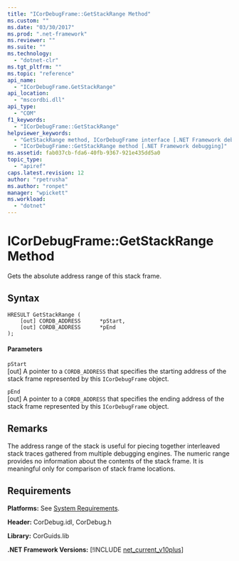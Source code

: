 ```yaml
---
title: "ICorDebugFrame::GetStackRange Method"
ms.custom: ""
ms.date: "03/30/2017"
ms.prod: ".net-framework"
ms.reviewer: ""
ms.suite: ""
ms.technology: 
  - "dotnet-clr"
ms.tgt_pltfrm: ""
ms.topic: "reference"
api_name: 
  - "ICorDebugFrame.GetStackRange"
api_location: 
  - "mscordbi.dll"
api_type: 
  - "COM"
f1_keywords: 
  - "ICorDebugFrame::GetStackRange"
helpviewer_keywords: 
  - "GetStackRange method, ICorDebugFrame interface [.NET Framework debugging]"
  - "ICorDebugFrame::GetStackRange method [.NET Framework debugging]"
ms.assetid: fab037cb-fda6-40fb-9367-921e435dd5a0
topic_type: 
  - "apiref"
caps.latest.revision: 12
author: "rpetrusha"
ms.author: "ronpet"
manager: "wpickett"
ms.workload: 
  - "dotnet"
---
```

# ICorDebugFrame::GetStackRange Method
Gets the absolute address range of this stack frame.  
  
## Syntax  
  
```  
HRESULT GetStackRange (  
    [out] CORDB_ADDRESS      *pStart,   
    [out] CORDB_ADDRESS      *pEnd  
);  
```  
  
#### Parameters  
 `pStart`  
 [out] A pointer to a `CORDB_ADDRESS` that specifies the starting address of the stack frame represented by this `ICorDebugFrame` object.  
  
 `pEnd`  
 [out] A pointer to a `CORDB_ADDRESS` that specifies the ending address of the stack frame represented by this `ICorDebugFrame` object.  
  
## Remarks  
 The address range of the stack is useful for piecing together interleaved stack traces gathered from multiple debugging engines. The numeric range provides no information about the contents of the stack frame. It is meaningful only for comparison of stack frame locations.  
  
## Requirements  
 **Platforms:** See [System Requirements](../../../../docs/framework/get-started/system-requirements.md).  
  
 **Header:** CorDebug.idl, CorDebug.h  
  
 **Library:** CorGuids.lib  
  
 **.NET Framework Versions:** [!INCLUDE [net_current_v10plus](../../../../includes/net-current-v10plus-md.md)]
